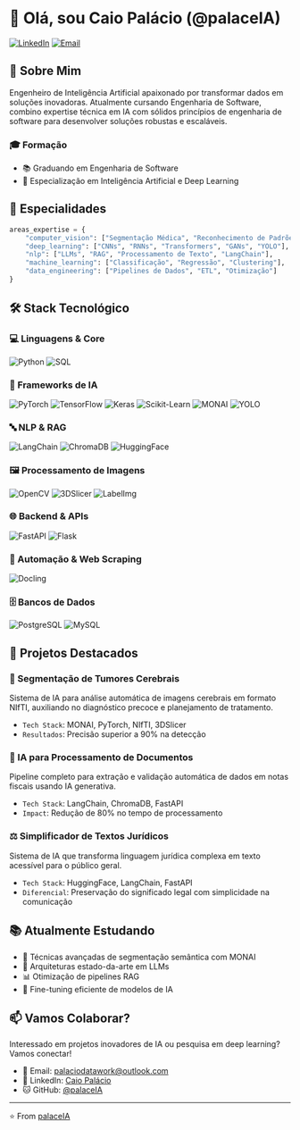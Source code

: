 # 👋 Olá, sou Caio Palácio (@palaceIA)

[![LinkedIn](https://img.shields.io/badge/-LinkedIn-0077B5?style=flat&logo=linkedin&logoColor=white)](https://www.linkedin.com/in/caio-palácio-78533624a)
[![Email](https://img.shields.io/badge/-Email-D14836?style=flat&logo=gmail&logoColor=white)](mailto:palaciodatawork@outlook.com)

## 💫 Sobre Mim

Engenheiro de Inteligência Artificial apaixonado por transformar dados em soluções inovadoras. Atualmente cursando Engenharia de Software, combino expertise técnica em IA com sólidos princípios de engenharia de software para desenvolver soluções robustas e escaláveis.

### 🎓 Formação
- 📚 Graduando em Engenharia de Software
- 🤖 Especialização em Inteligência Artificial e Deep Learning

## 🔬 Especialidades

```python
areas_expertise = {
    "computer_vision": ["Segmentação Médica", "Reconhecimento de Padrões", "Processamento de Imagens"],
    "deep_learning": ["CNNs", "RNNs", "Transformers", "GANs", "YOLO"],
    "nlp": ["LLMs", "RAG", "Processamento de Texto", "LangChain"],
    "machine_learning": ["Classificação", "Regressão", "Clustering"],
    "data_engineering": ["Pipelines de Dados", "ETL", "Otimização"]
}
```

## 🛠️ Stack Tecnológico

### 💻 Linguagens & Core
![Python](https://img.shields.io/badge/-Python-3776AB?style=flat&logo=python&logoColor=white)
![SQL](https://img.shields.io/badge/-SQL-4479A1?style=flat&logo=postgresql&logoColor=white)

### 🤖 Frameworks de IA
![PyTorch](https://img.shields.io/badge/-PyTorch-EE4C2C?style=flat&logo=pytorch&logoColor=white)
![TensorFlow](https://img.shields.io/badge/-TensorFlow-FF6F00?style=flat&logo=tensorflow&logoColor=white)
![Keras](https://img.shields.io/badge/-Keras-D00000?style=flat&logo=keras&logoColor=white)
![Scikit-Learn](https://img.shields.io/badge/-Scikit_Learn-F7931E?style=flat&logo=scikit-learn&logoColor=white)
![MONAI](https://img.shields.io/badge/-MONAI-00B0B9?style=flat)
![YOLO](https://img.shields.io/badge/-YOLO-00FFFF?style=flat)

### 🔤 NLP & RAG
![LangChain](https://img.shields.io/badge/-LangChain-121212?style=flat)
![ChromaDB](https://img.shields.io/badge/-ChromaDB-4B0082?style=flat)
![HuggingFace](https://img.shields.io/badge/-HuggingFace-FFD700?style=flat&logo=huggingface&logoColor=black)

### 🖼️ Processamento de Imagens
![OpenCV](https://img.shields.io/badge/-OpenCV-5C3EE8?style=flat&logo=opencv&logoColor=white)
![3DSlicer](https://img.shields.io/badge/-3DSlicer-FF4B4B?style=flat)
![LabelImg](https://img.shields.io/badge/-LabelImg-25C2A0?style=flat)

### 🌐 Backend & APIs
![FastAPI](https://img.shields.io/badge/-FastAPI-009688?style=flat&logo=fastapi&logoColor=white)
![Flask](https://img.shields.io/badge/-Flask-000000?style=flat&logo=flask&logoColor=white)

### 🤖 Automação & Web Scraping
![Docling](https://img.shields.io/badge/-Docling-14354C?style=flat)

### 🗄️ Bancos de Dados
![PostgreSQL](https://img.shields.io/badge/-PostgreSQL-336791?style=flat&logo=postgresql&logoColor=white)
![MySQL](https://img.shields.io/badge/-MySQL-4479A1?style=flat&logo=mysql&logoColor=white)

## 🚀 Projetos Destacados

### 🧠 Segmentação de Tumores Cerebrais
Sistema de IA para análise automática de imagens cerebrais em formato NIfTI, auxiliando no diagnóstico precoce e planejamento de tratamento.
- `Tech Stack`: MONAI, PyTorch, NIfTI, 3DSlicer
- `Resultados`: Precisão superior a 90% na detecção

### 📄 IA para Processamento de Documentos
Pipeline completo para extração e validação automática de dados em notas fiscais usando IA generativa.
- `Tech Stack`: LangChain, ChromaDB, FastAPI
- `Impact`: Redução de 80% no tempo de processamento

### ⚖️ Simplificador de Textos Jurídicos
Sistema de IA que transforma linguagem jurídica complexa em texto acessível para o público geral.
- `Tech Stack`: HuggingFace, LangChain, FastAPI
- `Diferencial`: Preservação do significado legal com simplicidade na comunicação

## 📚 Atualmente Estudando

- 🔬 Técnicas avançadas de segmentação semântica com MONAI
- 🧠 Arquiteturas estado-da-arte em LLMs
- 📊 Otimização de pipelines RAG
- 🤖 Fine-tuning eficiente de modelos de IA

## 📫 Vamos Colaborar?

Interessado em projetos inovadores de IA ou pesquisa em deep learning? Vamos conectar!

- 📧 Email: palaciodatawork@outlook.com
- 🔗 LinkedIn: [Caio Palácio](https://www.linkedin.com/in/caio-palácio-78533624a)
- 🐱 GitHub: [@palaceIA](https://github.com/palaceIA?tab=repositories)

---
⭐️ From [palaceIA](https://github.com/palaceIA)
